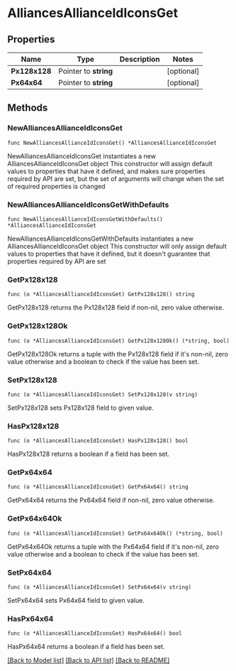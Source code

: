 # AlliancesAllianceIdIconsGet

## Properties

Name | Type | Description | Notes
------------ | ------------- | ------------- | -------------
**Px128x128** | Pointer to **string** |  | [optional] 
**Px64x64** | Pointer to **string** |  | [optional] 

## Methods

### NewAlliancesAllianceIdIconsGet

`func NewAlliancesAllianceIdIconsGet() *AlliancesAllianceIdIconsGet`

NewAlliancesAllianceIdIconsGet instantiates a new AlliancesAllianceIdIconsGet object
This constructor will assign default values to properties that have it defined,
and makes sure properties required by API are set, but the set of arguments
will change when the set of required properties is changed

### NewAlliancesAllianceIdIconsGetWithDefaults

`func NewAlliancesAllianceIdIconsGetWithDefaults() *AlliancesAllianceIdIconsGet`

NewAlliancesAllianceIdIconsGetWithDefaults instantiates a new AlliancesAllianceIdIconsGet object
This constructor will only assign default values to properties that have it defined,
but it doesn't guarantee that properties required by API are set

### GetPx128x128

`func (o *AlliancesAllianceIdIconsGet) GetPx128x128() string`

GetPx128x128 returns the Px128x128 field if non-nil, zero value otherwise.

### GetPx128x128Ok

`func (o *AlliancesAllianceIdIconsGet) GetPx128x128Ok() (*string, bool)`

GetPx128x128Ok returns a tuple with the Px128x128 field if it's non-nil, zero value otherwise
and a boolean to check if the value has been set.

### SetPx128x128

`func (o *AlliancesAllianceIdIconsGet) SetPx128x128(v string)`

SetPx128x128 sets Px128x128 field to given value.

### HasPx128x128

`func (o *AlliancesAllianceIdIconsGet) HasPx128x128() bool`

HasPx128x128 returns a boolean if a field has been set.

### GetPx64x64

`func (o *AlliancesAllianceIdIconsGet) GetPx64x64() string`

GetPx64x64 returns the Px64x64 field if non-nil, zero value otherwise.

### GetPx64x64Ok

`func (o *AlliancesAllianceIdIconsGet) GetPx64x64Ok() (*string, bool)`

GetPx64x64Ok returns a tuple with the Px64x64 field if it's non-nil, zero value otherwise
and a boolean to check if the value has been set.

### SetPx64x64

`func (o *AlliancesAllianceIdIconsGet) SetPx64x64(v string)`

SetPx64x64 sets Px64x64 field to given value.

### HasPx64x64

`func (o *AlliancesAllianceIdIconsGet) HasPx64x64() bool`

HasPx64x64 returns a boolean if a field has been set.


[[Back to Model list]](../README.md#documentation-for-models) [[Back to API list]](../README.md#documentation-for-api-endpoints) [[Back to README]](../README.md)


